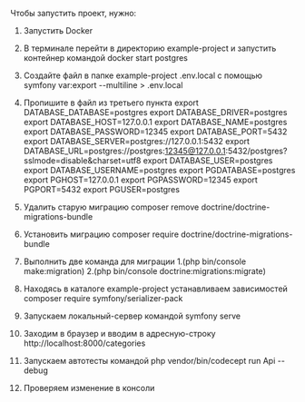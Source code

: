 Чтобы запустить проект, нужно:
1. Запустить Docker
2. В терминале перейти в директорию example-project и запустить контейнер командой docker start postgres
3. Создайте файл в папке example-project .env.local с помощью symfony var:export --multiline > .env.local
4. Пропишите в файл из третьего пункта
   export DATABASE_DATABASE=postgres
   export DATABASE_DRIVER=postgres
   export DATABASE_HOST=127.0.0.1
   export DATABASE_NAME=postgres
   export DATABASE_PASSWORD=12345
   export DATABASE_PORT=5432
   export DATABASE_SERVER=postgres://127.0.0.1:5432
   export DATABASE_URL=postgres://postgres:12345@127.0.0.1:5432/postgres?sslmode=disable&charset=utf8
   export DATABASE_USER=postgres
   export DATABASE_USERNAME=postgres
   export PGDATABASE=postgres
   export PGHOST=127.0.0.1
   export PGPASSWORD=12345
   export PGPORT=5432
   export PGUSER=postgres

5. Удалить старую миграцию composer remove doctrine/doctrine-migrations-bundle
6. Установить миграцию composer require doctrine/doctrine-migrations-bundle
7. Выполнить две команда для миграции  1.(php bin/console make:migration) 2.(php bin/console doctrine:migrations:migrate)
8. Находясь в каталоге example-project устанавливаем зависимостей composer require symfony/serializer-pack
9. Запускаем локальный-сервер командой symfony serve
10. Заходим в браузер и вводим в адресную-строку http://localhost:8000/categories
11. Запускаем автотесты командой php vendor/bin/codecept run Api --debug
12. Проверяем изменение в консоли